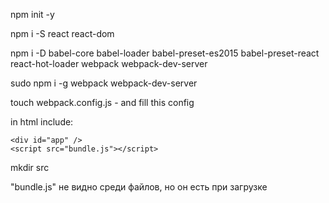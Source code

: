 npm init -y

npm i -S react react-dom

npm i -D babel-core babel-loader babel-preset-es2015 babel-preset-react react-hot-loader webpack webpack-dev-server

sudo npm i -g webpack webpack-dev-server

touch webpack.config.js - and fill this config

in html include:

    <div id="app" />
    <script src="bundle.js"></script>

mkdir src

"bundle.js" не видно среди файлов, но он есть при загрузке
